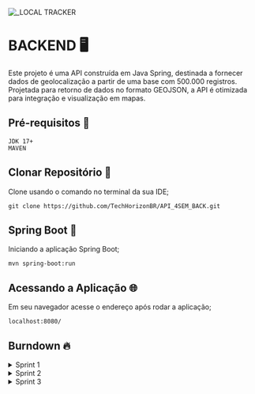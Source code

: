 ![_LOCAL TRACKER](https://github.com/user-attachments/assets/54943760-4003-44e1-a4aa-a9bb536bf6bc)

# BACKEND 🖥️

Este projeto é uma API construída em Java Spring, destinada a fornecer dados de geolocalização a partir de uma base com 500.000 registros. Projetada para retorno de dados no formato GEOJSON, a API é otimizada para integração e visualização em mapas.

## Pré-requisitos 🧰
```
JDK 17+
MAVEN
```
## Clonar Repositório 🟰

Clone usando o comando no terminal da sua IDE; 
```
git clone https://github.com/TechHorizonBR/API_4SEM_BACK.git
```

## Spring Boot 🍃

Iniciando a aplicação Spring Boot;
```
mvn spring-boot:run
```

## Acessando a Aplicação 🌐

Em seu navegador acesse o endereço após rodar a aplicação;
```
localhost:8080/
```

## Burndown 🔥

<details>
     
<summary>Sprint 1</summary>

<img src="https://github.com/user-attachments/assets/2e319293-90e7-4de4-a9a1-654c521457c3" width="750" />

</details>

<details>

<summary>Sprint 2</summary>

![WhatsApp Image 2024-10-19 at 14 38 16](https://github.com/user-attachments/assets/aff43a9b-fff2-430c-9eee-2efbb0c6111d)

</details>

<details>

<summary>Sprint 3</summary>

![image](https://github.com/user-attachments/assets/72778da8-c6d8-445e-a704-18abc34082a3)

</details>
